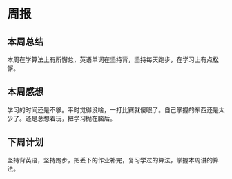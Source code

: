 # 周报

## 本周总结
本周在学算法上有所懈怠，英语单词在坚持背，坚持每天跑步，在学习上有点松懈。

## 本周感想
学习的时间还是不够。平时觉得没啥，一打比赛就傻眼了。自己掌握的东西还是太少了。还是总想着玩，把学习抛在脑后。

## 下周计划
坚持背英语，坚持跑步，把丢下的作业补完，复习学过的算法，掌握本周讲的算法。

